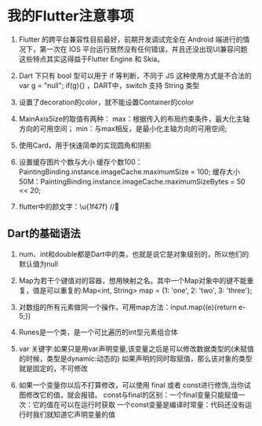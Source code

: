 # 我的Flutter注意事项

1. Flutter 的跨平台兼容性目前最好，前期开发调试完全在 Android 端进行的情况下，第一次在 IOS 平台运行居然没有任何错误，并且还没出现UI兼容问题
这些特点其实这得益于Flutter Engine 和 Skia。

2. Dart 下只有 bool 型可以用于 if 等判断，不同于 JS 这种使用方式是不合法的 var g = "null"; if(g){} ，DART中，switch 支持 String 类型

3. 设置了decoration的color，就不能设置Container的color

4. MainAxisSize的取值有两种：
max：根据传入的布局约束条件，最大化主轴方向的可用空间；
min：与max相反，是最小化主轴方向的可用空间;

5. 使用Card，用于快速简单的实现圆角和阴影

6. 设置缓存图片个数与大小
    缓存个数100：PaintingBinding.instance.imageCache.maximumSize = 100;
    缓存大小50M：PaintingBinding.instance.imageCache.maximumSizeBytes = 50 << 20;

7. flutter中的颜文字：\u{1f47f} //👿

## Dart的基础语法

1. num、int和double都是Dart中的类，也就是说它是对象级别的，所以他们的默认值为null

2. Map为若干个键值对的容器，想用映射之名。其中一个Map对象中的键不能重复，值是可以重复的:Map<int, String> map = {1: 'one', 2: 'two', 3: 'three'};

3. 对数组的所有元素做同一个操作，可用map方法：input.map((e){return e-5;})

4. Runes是一个类，是一个可比遍历的int型元素组合体

5. var 关键字:如果只是用var声明变量,该变量之后是可以修改数据类型的(未赋值的时候，类型是dynamic:动态的)
              如果声明的同时取赋值，那么该对象的类型就是固定的，不可修改

6. 如果一个变量你以后不打算修改，可以使用 final 或者 const进行修饰,当你试图修改它的值，就会报错。
   const与final的区别：一个final变量只能赋值一次：它的值在可以在运行时获取
                      一个const变量是编译时常量：代码还没有运行时我们就知道它声明变量的值
